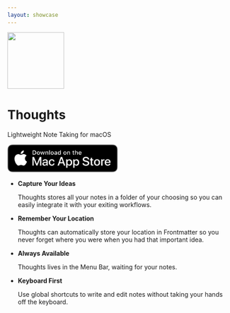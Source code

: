 ```yaml
---
layout: showcase
---
```


<p class="header">
    <img src="/images/icon_128x128.png" srcset="/images/icon_128x128.png, /images/icon_128x128@2x.png 2x" width="128" height="128">
</p>

# Thoughts
<p class="tagline">Lightweight Note Taking for macOS</p>

<nav class="actions">
    <a href="https://apps.apple.com/app/thoughts-by-jason-morley/id6476892466">
        <img src="images/appstore-badge.svg" alt="Download on the Mac App Store" width="250">
    </a>
</nav>

- **Capture Your Ideas**

  Thoughts stores all your notes in a folder of your choosing so you can easily integrate it with your exiting workflows.

- **Remember Your Location**

  Thoughts can automatically store your location in Frontmatter so you never forget where you were when you had that important idea.

- **Always Available**

  Thoughts lives in the Menu Bar, waiting for your notes.

- **Keyboard First**

  Use global shortcuts to write and edit notes without taking your hands off the keyboard.
